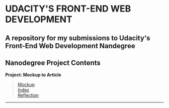 # UDACITY'S FRONT-END WEB DEVELOPMENT
A repository for my submissions to Udacity's Front-End Web Development Nandegree
---

## Nanodegree Project Contents

**Project: Mockup to Article**
> [Mockup]()   
> [Index]()   
> [Reflection]()   
---
